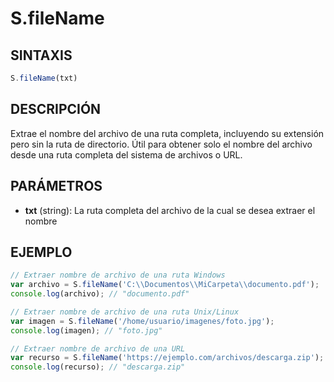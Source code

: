 # S.fileName

## SINTAXIS
```javascript
S.fileName(txt)
```

## DESCRIPCIÓN
Extrae el nombre del archivo de una ruta completa, incluyendo su extensión pero sin la ruta de directorio. Útil para obtener solo el nombre del archivo desde una ruta completa del sistema de archivos o URL.

## PARÁMETROS
- **txt** (string): La ruta completa del archivo de la cual se desea extraer el nombre

## EJEMPLO
```javascript
// Extraer nombre de archivo de una ruta Windows
var archivo = S.fileName('C:\\Documentos\\MiCarpeta\\documento.pdf');
console.log(archivo); // "documento.pdf"

// Extraer nombre de archivo de una ruta Unix/Linux
var imagen = S.fileName('/home/usuario/imagenes/foto.jpg');
console.log(imagen); // "foto.jpg"

// Extraer nombre de archivo de una URL
var recurso = S.fileName('https://ejemplo.com/archivos/descarga.zip');
console.log(recurso); // "descarga.zip"
```